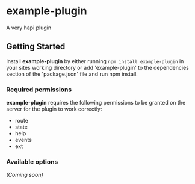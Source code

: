 # example-plugin

A very hapi plugin

## Getting Started
Install **example-plugin** by either running `npm install example-plugin` in your sites working directory or add 'example-plugin' to the dependencies section of the 'package.json' file and run npm install.

### Required permissions
**example-plugin** requires the following permissions to be granted on the server for the plugin to work correctly:
   - route
   - state
   - help
   - events
   - ext

### Available options
_(Coming soon)_